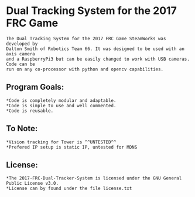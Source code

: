 # Dual Tracking System for the 2017 FRC Game
	The Dual Tracking System for the 2017 FRC Game SteamWorks was developed by
	Dalton Smith of Robotics Team 66. It was designed to be used with an axis camera
	and a RaspberryPi3 but can be easily changed to work with USB cameras. Code can be
	run on any co-processor with python and opencv capabilities.

## Program Goals:
	*Code is completely modular and adaptable.
	*Code is simple to use and well commented.
	*Code is reusable.

## To Note:
	*Vision tracking for Tower is ^^UNTESTED^^
	*Prefered IP setup is static IP, untested for MDNS
	
## License:
	*The 2017-FRC-Dual-Tracker-System is licensed under the GNU General Public License v3.0.
	*License can by found under the file license.txt
